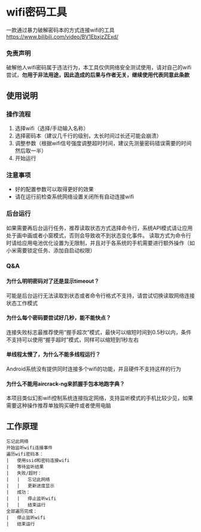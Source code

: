 # wifi密码工具
一款通过暴力破解密码本的方式连接wifi的工具
https://www.bilibili.com/video/BV1EbxjzZExd/

### 免责声明
破解他人wifi密码属于违法行为，本工具仅供网络安全测试使用，请对自己的wifi尝试，**勿用于非法用途，因此造成的后果与作者无关，继续使用代表同意此条款**

## 使用说明

### 操作流程
1. 选择wifi（选择/手动输入名称）
2. 选择密码本（建议几千行的级别，太长时间过长还可能会崩溃）
3. 调整参数（根据wifi信号强度调整超时时间，建议先测量密码错误需要的时间然后取一半）
4. 开始运行

### 注意事项
- 好的配置参数可以取得更好的效果
- 请在运行前检查系统网络设置关闭所有自动连接wifi

### 后台运行
如果需要再后台运行任务，推荐读取状态方式选择命令行，系统API模式请让应用处于画中画或者小窗模式，否则会导致收不到状态变化事件。
读取方式为命令行时请给应用电池优化设置为无限制，并且对于各系统的手机需要进行额外操作（如小米需要锁定任务、添加自启动权限）

### Q&A
#### 为什么明明密码对了还是显示timeout？
可能是后台运行无法读取到状态或者命令行格式不支持，请尝试切换读取网络连接状态工作模式

#### 为什么每个密码要尝试好几秒，能不能快点？
连接失败标志最推荐使用“握手超次”模式，最快可以缩短时间到0.5秒以内，条件不支持可以使用“握手超时”模式，同样可以缩短到1秒左右

#### 单线程太慢了，为什么不能多线程运行？
Android系统没有提供同时连接多个wifi的功能，并且硬件不支持这样的行为

#### 为什么不能用aircrack-ng来抓握手包本地跑字典？
本项目类似幻影wifi控制系统连接指定网络，支持监听模式的手机比较少见，如果需要这种操作推荐单独购买硬件或者使用电脑

## 工作原理
```
忘记此网络
开始监听wifi连接事件
遍历wifi密码本：
|	使用ssid和密码连接wifi
|	等待监听结果
|	失败/超时：
|	|	忘记此网络
|	|	更新进度显示
|	成功：
|	|	停止监听wifi
|	|	结束运行
全部遍历完成：
|	停止监听wifi
|	结束运行
```

